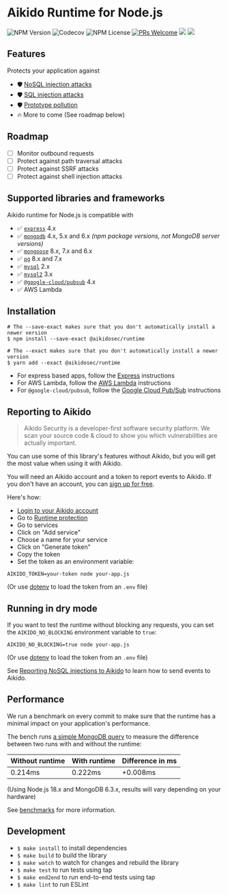 # Aikido Runtime for Node.js

![NPM Version](https://img.shields.io/npm/v/%40aikidosec%2Fruntime?style=flat-square) ![Codecov](https://img.shields.io/codecov/c/github/AikidoSec/runtime-node?style=flat-square&token=AJK9LU35GY) ![NPM License](https://img.shields.io/npm/l/%40aikidosec%2Fruntime?style=flat-square)
[![PRs Welcome](https://img.shields.io/badge/PRs-welcome-brightgreen.svg?style=flat-square)](http://makeapullrequest.com) ![](https://github.com/AikidoSec/runtime-node/actions/workflows/unit-test.yml/badge.svg) ![](https://github.com/AikidoSec/runtime-node/actions/workflows/end-to-end-tests.yml/badge.svg)

## Features

Protects your application against

* 🛡️ [NoSQL injection attacks](https://www.aikido.dev/blog/web-application-security-vulnerabilities)
* 🛡️ [SQL injection attacks]([https://www.aikido.dev/blog/web-application-security-vulnerabilities](https://owasp.org/www-community/attacks/SQL_Injection))
* 🛡️ [Prototype pollution](./docs/prototype-pollution.md)
* 🔥 More to come (See roadmap below)

## Roadmap

* [ ] Monitor outbound requests
* [ ] Protect against path traversal attacks
* [ ] Protect against SSRF attacks
* [ ] Protect against shell injection attacks

## Supported libraries and frameworks

Aikido runtime for Node.js is compatible with

* ✅ [`express`](https://www.npmjs.com/package/express) 4.x
* ✅ [`mongodb`](https://www.npmjs.com/package/mongodb) 4.x, 5.x and 6.x _(npm package versions, not MongoDB server versions)_
* ✅ [`mongoose`](https://www.npmjs.com/package/mongoose) 8.x, 7.x and 6.x
* ✅ [`pg`](https://www.npmjs.com/package/pg) 8.x and 7.x
* ✅ [`mysql`](https://www.npmjs.com/package/mysql) 2.x
* ✅ [`mysql2`](https://www.npmjs.com/package/mysql2) 3.x
* ✅ [`@google-cloud/pubsub`](https://www.npmjs.com/package/@google-cloud/pubsub) 4.x
* ✅ AWS Lambda

## Installation

```shell
# The --save-exact makes sure that you don't automatically install a newer version
$ npm install --save-exact @aikidosec/runtime

# The --exact makes sure that you don't automatically install a newer version
$ yarn add --exact @aikidosec/runtime
```

* For express based apps, follow the [Express](docs/express.md) instructions
* For AWS Lambda, follow the [AWS Lambda](docs/lambda.md) instructions
* For `@google-cloud/pubsub`, follow the [Google Cloud Pub/Sub](docs/pubsub.md) instructions

## Reporting to Aikido

> Aikido Security is a developer-first software security platform. We scan your source code & cloud to show you which vulnerabilities are actually important.

You can use some of this library's features without Aikido, but you will get the most value when using it with Aikido.

You will need an Aikido account and a token to report events to Aikido. If you don't have an account, you can [sign up for free](https://app.aikido.dev/login).

Here's how:
* [Login to your Aikido account](https://app.aikido.dev/login)
* Go to [Runtime protection](https://app.aikido.dev/runtime)
* Go to services
* Click on "Add service"
* Choose a name for your service
* Click on "Generate token"
* Copy the token
* Set the token as an environment variable:

```shell
AIKIDO_TOKEN=your-token node your-app.js
```

(Or use [dotenv](dotenv) to load the token from an `.env` file)

## Running in dry mode

If you want to test the runtime without blocking any requests, you can set the `AIKIDO_NO_BLOCKING` environment variable to `true`:

```shell
AIKIDO_NO_BLOCKING=true node your-app.js
```

(Or use [dotenv](dotenv) to load the token from an `.env` file)

See [Reporting NoSQL injections to Aikido](#reporting-nosql-injections-to-aikido) to learn how to send events to Aikido.

## Performance

We run a benchmark on every commit to make sure that the runtime has a minimal impact on your application's performance.

The bench runs [a simple MongoDB query](benchmarks/mongodb/getUser.js) to measure the difference between two runs with and without the runtime:

| Without runtime  | With runtime  | Difference in ms |
|------------------|---------------|------------------|
| 0.214ms          | 0.222ms       | +0.008ms         |

(Using Node.js 18.x and MongoDB 6.3.x, results will vary depending on your hardware)

See [benchmarks](benchmarks) for more information.

## Development

* `$ make install` to install dependencies
* `$ make build` to build the library
* `$ make watch` to watch for changes and rebuild the library
* `$ make test` to run tests using tap
* `$ make end2end` to run end-to-end tests using tap
* `$ make lint` to run ESLint
